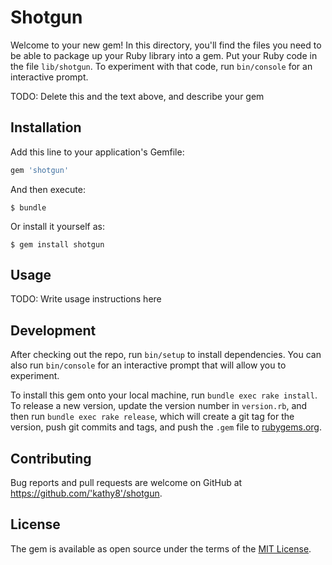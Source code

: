 # Shotgun

Welcome to your new gem! In this directory, you'll find the files you need to be able to package up your Ruby library into a gem. Put your Ruby code in the file `lib/shotgun`. To experiment with that code, run `bin/console` for an interactive prompt.

TODO: Delete this and the text above, and describe your gem

## Installation

Add this line to your application's Gemfile:

```ruby
gem 'shotgun'
```

And then execute:

    $ bundle

Or install it yourself as:

    $ gem install shotgun

## Usage

TODO: Write usage instructions here

## Development

After checking out the repo, run `bin/setup` to install dependencies. You can also run `bin/console` for an interactive prompt that will allow you to experiment.

To install this gem onto your local machine, run `bundle exec rake install`. To release a new version, update the version number in `version.rb`, and then run `bundle exec rake release`, which will create a git tag for the version, push git commits and tags, and push the `.gem` file to [rubygems.org](https://rubygems.org).

## Contributing

Bug reports and pull requests are welcome on GitHub at https://github.com/'kathy8'/shotgun.

## License

The gem is available as open source under the terms of the [MIT License](https://opensource.org/licenses/MIT).
